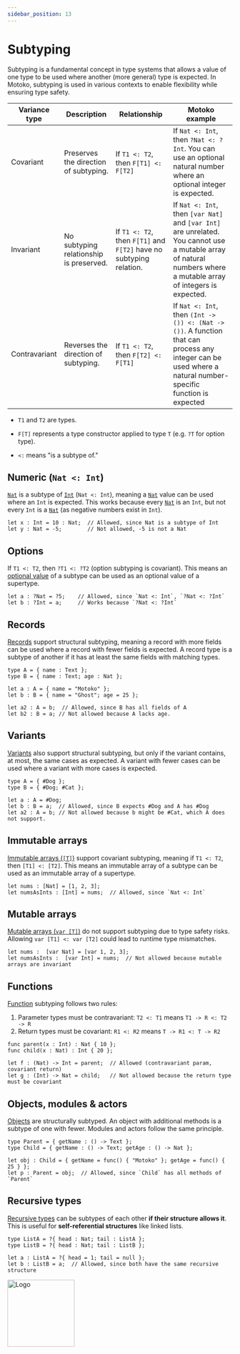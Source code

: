 ```yaml
---
sidebar_position: 13
---
```


# Subtyping

Subtyping is a fundamental concept in type systems that allows a value of one type to be used where another (more general) type is expected. In Motoko, subtyping is used in various contexts to enable flexibility while ensuring type safety.

| Variance type | Description | Relationship | Motoko example |
|---------------|-------------|--------------|----------------|
| Covariant | Preserves the direction of subtyping. | If `T1 <: T2`, then `F[T1] <: F[T2]` | If `Nat <: Int`, then `?Nat <: ?Int`. You can use an optional natural number where an optional integer is expected. |
| Invariant | No subtyping relationship is preserved. | If `T1 <: T2`, then `F[T1]` and `F[T2]` have no subtyping relation. | If `Nat <: Int`, then `[var Nat]` and `[var Int]` are unrelated. You cannot use a mutable array of natural numbers where a mutable array of integers is expected. |
| Contravariant | Reverses the direction of subtyping. | If `T1 <: T2`, then `F[T2] <: F[T1]` | If `Nat <: Int`, then `(Int -> ()) <: (Nat -> ())`. A function that can process any integer can be used where a natural number-specific function is expected |

- `T1` and `T2` are types.

- `F[T]` represents a type constructor applied to type `T` (e.g. `?T` for option type).

- `<:` means "is a subtype of."

## Numeric (`Nat <: Int`)

[`Nat`](https://internetcomputer.org/docs/motoko/base/Nat) is a subtype of [`Int`](https://internetcomputer.org/docs/motoko/base/Int) (`Nat <: Int`), meaning a [`Nat`](https://internetcomputer.org/docs/motoko/base/Nat) value can be used where an `Int` is expected. This works because every [`Nat`](https://internetcomputer.org/docs/motoko/base/Nat) is an `Int`, but not every `Int` is a [`Nat`](https://internetcomputer.org/docs/motoko/base/Nat) (as negative numbers exist in `Int`).

```motoko no-repl
let x : Int = 10 : Nat;  // Allowed, since Nat is a subtype of Int
let y : Nat = -5;        // Not allowed, -5 is not a Nat
```

## Options

If `T1 <: T2`, then `?T1 <: ?T2` (option subtyping is covariant). This means an [optional value](https://internetcomputer.org/docs/motoko/fundamentals/types/options-results) of a subtype can be used as an optional value of a supertype.

```motoko no-repl
let a : ?Nat = ?5;    // Allowed, since `Nat <: Int`, `?Nat <: ?Int`
let b : ?Int = a;     // Works because `?Nat <: ?Int`
```

## Records

[Records](https://internetcomputer.org/docs/motoko/fundamentals/types/records) support structural subtyping, meaning a record with more fields can be used where a record with fewer fields is expected. A record type is a subtype of another if it has at least the same fields with matching types.

```motoko no-repl
type A = { name : Text };
type B = { name : Text; age : Nat };

let a : A = { name = "Motoko" };
let b : B = { name = "Ghost"; age = 25 };

let a2 : A = b;  // Allowed, since B has all fields of A
let b2 : B = a; // Not allowed because A lacks age.
```

## Variants

[Variants](https://internetcomputer.org/docs/motoko/fundamentals/types/variants) also support structural subtyping, but only if the variant contains, at most, the same cases as expected. A variant with fewer cases can be used where a variant with more cases is expected.

```motoko no-repl
type A = { #Dog };
type B = { #Dog; #Cat };

let a : A = #Dog;
let b : B = a;  // Allowed, since B expects #Dog and A has #Dog
let a2 : A = b; // Not allowed because b might be #Cat, which A does not support.
```

## Immutable arrays

[Immutable arrays (`[T]`)](https://internetcomputer.org/docs/motoko/fundamentals/types/immutable-arrays) support covariant subtyping, meaning if `T1 <: T2`, then `[T1] <: [T2]`. This means an immutable array of a subtype can be used as an immutable array of a supertype.

```motoko no-repl
let nums : [Nat] = [1, 2, 3];
let numsAsInts : [Int] = nums;  // Allowed, since `Nat <: Int`
```

## Mutable arrays

[Mutable arrays (`var [T]`)](https://internetcomputer.org/docs/motoko/fundamentals/types/mutable-arrays) do not support subtyping due to type safety risks. Allowing `var [T1] <: var [T2]` could lead to runtime type mismatches.

```motoko no-repl
let nums :  [var Nat] = [var 1, 2, 3];
let numsAsInts :  [var Int] = nums;  // Not allowed because mutable arrays are invariant
```

## Functions

[Function](https://internetcomputer.org/docs/motoko/fundamentals/types/functions) subtyping follows two rules:

1. Parameter types must be contravariant: `T2 <: T1` means `T1 -> R <: T2 -> R`
2. Return types must be covariant: `R1 <: R2` means `T -> R1 <: T -> R2`

```motoko no-repl
func parent(x : Int) : Nat { 10 };
func child(x : Nat) : Int { 20 };

let f : (Nat) -> Int = parent;  // Allowed (contravariant param, covariant return)
let g : (Int) -> Nat = child;   // Not allowed because the return type must be covariant
```

## Objects, modules & actors

[Objects](https://internetcomputer.org/docs/motoko/fundamentals/types/objects-classes) are structurally subtyped. An object with additional methods is a subtype of one with fewer. Modules and actors follow the same principle.

```motoko no-repl
type Parent = { getName : () -> Text };
type Child = { getName : () -> Text; getAge : () -> Nat };

let obj : Child = { getName = func() { "Motoko" }; getAge = func() { 25 } };
let p : Parent = obj;  // Allowed, since `Child` has all methods of `Parent`
```

## Recursive types

[Recursive types](https://internetcomputer.org/docs/motoko/fundamentals/types/advanced-types) can be subtypes of each other **if their structure allows it**. This is useful for **self-referential structures** like linked lists.

```motoko no-repl
type ListA = ?{ head : Nat; tail : ListA };
type ListB = ?{ head : Nat; tail : ListB };

let a : ListA = ?{ head = 1; tail = null };
let b : ListB = a;  // Allowed, since both have the same recursive structure
```

<img src="https://cdn-assets-eu.frontify.com/s3/frontify-enterprise-files-eu/eyJwYXRoIjoiZGZpbml0eVwvYWNjb3VudHNcLzAxXC80MDAwMzA0XC9wcm9qZWN0c1wvNFwvYXNzZXRzXC8zOFwvMTc2XC9jZGYwZTJlOTEyNDFlYzAzZTQ1YTVhZTc4OGQ0ZDk0MS0xNjA1MjIyMzU4LnBuZyJ9:dfinity:9Q2_9PEsbPqdJNAQ08DAwqOenwIo7A8_tCN4PSSWkAM?width=2400" alt="Logo" width="150" height="150" />